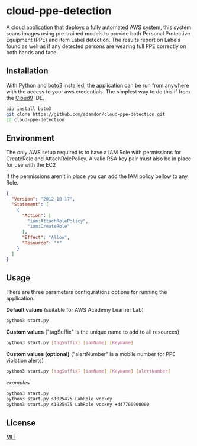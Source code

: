 # cloud-ppe-detection

A cloud application that deploys a fully automated AWS system, this system scans images using pre-trained models to provide both Personal Protective Equipment (PPE) and item Label detection. The results report on Labels found as well as if any detected persons are wearing full PPE correctly on both hands and face.  

## Installation

With Python and [boto3](https://github.com/boto/boto3) installed, the application can be run from anywhere with the access to your aws credentials. The simplest way to do this if from the [Cloud9](https://aws.amazon.com/cloud9/) IDE.  

```bash
pip install boto3
git clone https://github.com/adamdon/cloud-ppe-detection.git
cd cloud-ppe-detection
```

## Environment

The only AWS setup required is to have a IAM Role with permissions for CreateRole and AttachRolePolicy. A valid RSA key pair must also be in place for use with the EC2

If the permissions aren't in place you can add the IAM policy bellow to any Role.    

```json
{
  "Version": "2012-10-17",
  "Statement": [
    {
      "Action": [
        "iam:AttachRolePolicy",
        "iam:CreateRole"
      ],
      "Effect": "Allow",
      "Resource": "*"
    }
  ]
}
```

## Usage

There are three parameters configurations options for running the application.

**Default values**
(suitable for AWS Academy Learner Lab)
```bash
python3 start.py
```

**Custom values** ("tagSuffix" is the unique name to add to all resources)
```bash 
python3 start.py [tagSuffix] [iamName] [KeyName]
```
**Custom values (optional)** ("alertNumber" is a mobile number for PPE violation alerts)
```bash 
python3 start.py [tagSuffix] [iamName] [KeyName] [alertNumber]
```

*examples* 
```bash 
python3 start.py
python3 start.py s1025475 LabRole vockey
python3 start.py s1025475 LabRole vockey +447700900000
```


## License
[MIT](https://choosealicense.com/licenses/mit/)